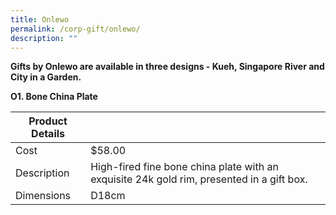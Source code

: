 ```yaml
---
title: Onlewo
permalink: /corp-gift/onlewo/
description: ""
---
```

**Gifts by Onlewo are available in three designs - Kueh, Singapore River  and City in a Garden.**

**O1. Bone China Plate**


| Product Details |  |
| -------- | -------- |
|Cost     | $58.00    |
|Description    | High-fired fine bone china plate with an exquisite 24k gold rim, presented in a gift box.  |
|Dimensions     | D18cm  |